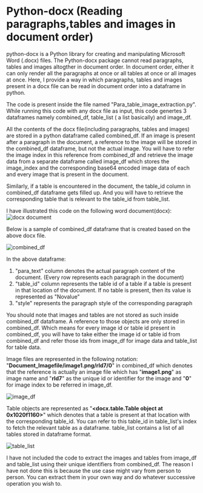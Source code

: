 # Python-docx (Reading paragraphs,tables and images in document order)

python-docx is a Python library for creating and manipulating Microsoft Word (.docx) files.
The Python-docx package cannot read paragraphs, tables and images altogther in document order. In document order, either it can only render all the paragraphs at once or all tables at once or all images at once. Here, I provide a way in which paragraphs, tables and images present in a docx file can be read in document order into a dataframe in python.

The code is present inside the file named "Para_table_image_extraction.py". While running this code with any docx file as input, this code genertes 3 dataframes namely combined_df, table_list ( a list basically) and image_df.

All the contents of the docx file(including paragraphs, tables and images) are stored in a python dataframe called combined_df. 
If an image is present after a paragraph in the document, a reference to the image will be stored in the combined_df dataframe, but not the actual image. You will have to refer the image index in this reference from combined_df and retrieve the image data from a separate dataframe called image_df which stores the image_index and the corresponding base64 encoded image data of each and every image that is present in the document.



Similarly, if a table is encountered in the document, the table_id column in combined_df dataframe gets filled up. And you will have to retrieve the corresponding table that is relevant to the table_id from table_list.

I have illustrated this code on the following word document(docx):
![docx document](/images/snaphot_of_docx_document.png)

Below is a sample of combined_df dataframe that is created based on the above docx file.

![combined_df](/images/combined_df.png)

In the above dataframe:
1. "para_text" column denotes the actual paragraph content of the document. (Every row represents each paragraph in the document)
2. "table_id" column represents the table id of a table if a table is present in that location of the document. If no table is present, then its value is represented as "Novalue"
3. "style" represents the paragraph style of the corresponding paragraph

You should note that images and tables are not stored as such inside combined_df dataframe. A reference to those objects are only stored in combined_df. Which means for every image id or table id present in combined_df, you will have to take either the image id or table id from combined_df and refer those ids from image_df for image data and table_list for table data.

Image files are represented in the following notation:
"**Document_Imagefile/image1.png/rId7/0**" in combined_df
which denotes that the reference is actually an image file which has "**image1.png**" as image name and "**rId7**" as the unique id or identifier for the image and "**0**" for image index to be referred in image_df.

![image_df](/images/image_df.png)


Table objects are represented as "**<docx.table.Table object at 0x1020f1160>**" which denotes that a table is present at that location with the corresponding table_id. You can refer to this table_id in table_list's index to fetch the relevant table as a dataframe. table_list contains a list of all tables stored in dataframe format.

![table_list](/images/table_list.png)


I have not included the code to extract the images and tables from image_df and table_list using their unique identifiers from combined_df. The reason I have not done this is because the use case might vary from person to person. You can extract them in your own way and do whatever successive operation you wish to. 
